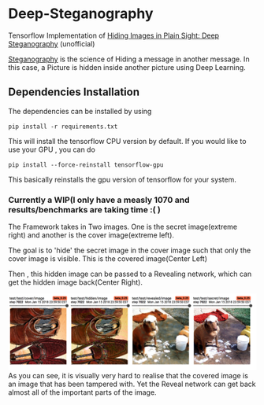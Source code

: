 # Deep-Steganography

Tensorflow Implementation of [Hiding Images in Plain Sight: Deep Steganography](https://papers.nips.cc/paper/6802-hiding-images-in-plain-sight-deep-steganography) (unofficial)

[Steganography](https://en.wikipedia.org/wiki/Steganography) is the science of Hiding a message in another message. In this case, a Picture is hidden inside another picture using Deep Learning.



## Dependencies Installation 
The dependencies can be installed by using 
```
pip install -r requirements.txt
```
This will install the tensorflow CPU version by default.
If you would like to use your GPU , you can do 
```
pip install --force-reinstall tensorflow-gpu
```
This basically reinstalls the gpu version of tensorflow for your system. 

### Currently a WIP(I only have a measly 1070 and results/benchmarks are taking time :( ) 

The Framework takes in Two images. One is the secret image(extreme right) and another is the cover image(extreme left). 

The goal is to 'hide' the secret image in the cover image such that only the cover image is visible. This is the covered image(Center Left)

Then , this hidden image can be passed to a Revealing network, which can get the hidden image back(Center Right).



![Current System State](_images/current_state.png)
As you can see, it is visually very hard to realise that the covered image is an image that has been tampered with. Yet the Reveal network can get back almost all of the important parts of the image. 
